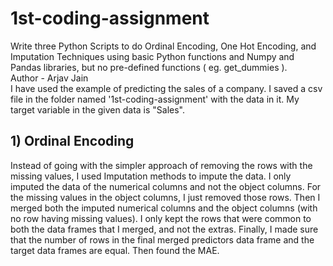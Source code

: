 # 1st-coding-assignment
Write three Python Scripts to do Ordinal Encoding, One Hot Encoding, and Imputation Techniques using basic Python functions and Numpy and Pandas libraries, but no pre-defined functions ( eg. get_dummies ).
<br>
Author - Arjav Jain
<br>
I have used the example of predicting the sales of a company. I saved a csv file in the folder named '1st-coding-assignment' with the data in it. My target variable in the given data is "Sales".
## 1) Ordinal Encoding
Instead of going with the simpler approach of removing the rows with the missing values, I used Imputation methods to impute the data. I only imputed the data of the numerical columns and not the object columns. For the missing values in the object columns, I just removed those rows. Then I merged both the imputed numerical columns and the object columns (with no row having missing values). I only kept the rows that were common to both the data frames that I merged, and not the extras. Finally, I made sure that the number of rows in the final merged predictors data frame and the target data frames are equal. Then found the MAE.
